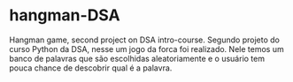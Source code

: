 # hangman-DSA
Hangman game, second project on DSA intro-course. 
Segundo projeto do curso Python da DSA, nesse um jogo da forca foi realizado. Nele temos um banco de palavras que são escolhidas aleatoriamente e o usuário tem pouca chance de descobrir qual é a palavra.
